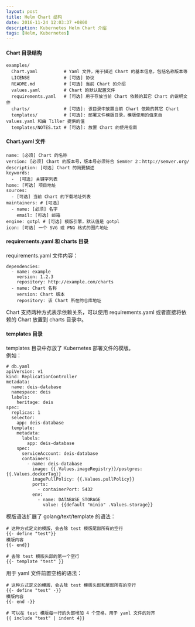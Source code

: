 ```yaml
---
layout: post
title: Helm Chart 结构
date: 2016-11-24 12:03:37 +0800
description: Kubernetes Helm Chart 介绍
tags: [Helm, Kubernetes]
---
```

 
#### Chart 目录结构
```
examples/
  Chart.yaml          # Yaml 文件，用于描述 Chart 的基本信息，包括名称版本等
  LICENSE             # [可选] 协议
  README.md           # [可选] 当前 Chart 的介绍
  values.yaml         # Chart 的默认配置文件
  requirements.yaml   # [可选] 用于存放当前 Chart 依赖的其它 Chart 的说明文件
  charts/             # [可选]: 该目录中放置当前 Chart 依赖的其它 Chart
  templates/          # [可选]: 部署文件模版目录，模版使用的值来自 values.yaml 和由 Tiller 提供的值
  templates/NOTES.txt # [可选]: 放置 Chart 的使用指南
```

#### Chart.yaml 文件
```
name: [必须] Chart 的名称
version: [必须] Chart 的版本号，版本号必须符合 SemVer 2：http://semver.org/
description: [可选] Chart 的简要描述
keywords:
  -  [可选] 关键字列表
home: [可选] 项目地址
sources:
  - [可选] 当前 Chart 的下载地址列表
maintainers: # [可选]
  - name: [必须] 名字
    email: [可选] 邮箱
engine: gotpl # [可选] 模版引擎，默认值是 gotpl
icon: [可选] 一个 SVG 或 PNG 格式的图片地址
```

#### requirements.yaml 和 charts 目录
requirements.yaml 文件内容：
```
dependencies:
  - name: example
    version: 1.2.3
    repository: http://example.com/charts
  - name: Chart 名称
    version: Chart 版本
    repository: 该 Chart 所在的仓库地址
```
Chart 支持两种方式表示依赖关系，可以使用 requirements.yaml 或者直接将依赖的 Chart 放置到 charts 目录中。  

#### templates 目录
templates 目录中存放了 Kubernetes 部署文件的模版。  
例如：  
```
# db.yaml
apiVersion: v1
kind: ReplicationController
metadata:
  name: deis-database
  namespace: deis
  labels:
    heritage: deis
spec:
  replicas: 1
  selector:
    app: deis-database
  template:
    metadata:
      labels:
        app: deis-database
    spec:
      serviceAccount: deis-database
      containers:
        - name: deis-database
          image: {{.Values.imageRegistry}}/postgres:{{.Values.dockerTag}}
          imagePullPolicy: {{.Values.pullPolicy}}
          ports:
            - containerPort: 5432
          env:
            - name: DATABASE_STORAGE
              value: {{default "minio" .Values.storage}}
```
模版语法扩展了 golang/text/template 的语法：  
```
# 这种方式定义的模版，会去除 test 模版尾部所有的空行
{{- define "test"}}
模版内容
{{- end}}

# 去除 test 模版头部的第一个空行
{{- template "test" }}
```
用于 yaml 文件前置空格的语法：
```
# 这种方式定义的模版，会去除 test 模版头部和尾部所有的空行
{{- define "test" -}}
模版内容
{{- end -}}

# 可以在 test 模版每一行的头部增加 4 个空格，用于 yaml 文件的对齐
{{ include "test" | indent 4}}

```
